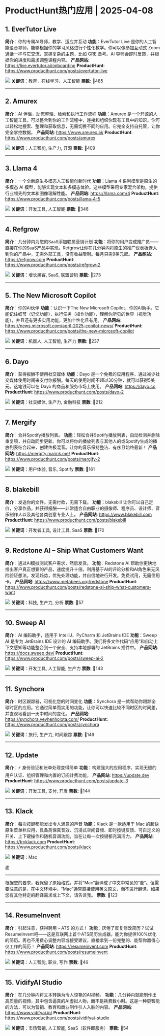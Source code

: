 # ProductHunt热门应用 | 2025-04-08

## 1. EverTutor Live
**简介**：你的专属AI导师，教学、适应并互动
**功能**：EverTutor Live 是你的人工智能语音导师，能够根据你的学习风格进行个性化教学。你可以像参加互动式 Zoom 通话一样与它交流，掌握复杂的主题，比如 GRE 备考。AI 导师会即时反馈，并根据你的进度和需求调整课程内容。
**产品网站**: https://live.evertutor.ai/onboarding
**ProductHunt**: https://www.producthunt.com/posts/evertutor-live

![](https://ph-files.imgix.net/040eee27-aee2-4d42-9b19-4cda3a9b486b.jpeg)
**关键词**：教育，在线学习，人工智能
**票数**: 🔺485

---

## 2. Amurex
**简介**：AI 伴侣，助您整理、检索和执行工作流程
**功能**：Amurex 是一个开源的人工智能工具，可以整合到你的工作流程中，连接和组织你现有工具中的知识。你可以轻松地搜索、整理和获取信息，无需切换不同的应用。它完全支持自托管，让你完全掌控数据。
**产品网站**: https://www.amurex.ai/
**ProductHunt**: https://www.producthunt.com/posts/amurex

![](https://ph-files.imgix.net/02ecf6d7-0625-4482-9eea-da969e4570d2.jpeg)
**关键词**：人工智能, 生产力, 开源
**票数**: 🔺409

---

## 3. Llama 4
**简介**：一个全新原生多模态人工智能创新时代
**功能**：Llama 4 系列模型是原生的多模态 AI 模型，能够实现文本和多模态体验。这些模型采用专家混合架构，提供行业领先的文本和图像理解性能。
**产品网站**: https://llama.com/4
**ProductHunt**: https://www.producthunt.com/posts/llama-4-5

![](https://ph-files.imgix.net/44208b61-f7ee-4588-8ac9-496747a111a4.png)
**关键词**：开发工具, 人工智能
**票数**: 🔺346

---

## 4. Refgrow
**简介**：几分钟内为您的SaaS添加联属营销计划
**功能**：将你的用户变成推广员——直接在你的SaaS产品中实现。Refgrow让你在几分钟内将原生的推广仪表板嵌入到你的产品中，无需外部工具，没有收益限制。每月只需9美元起。
**产品网站**: https://refgrow.com
**ProductHunt**: https://www.producthunt.com/posts/refgrow-2

![](https://ph-files.imgix.net/6b0890a1-5d13-4e20-865e-010cb3c5cf11.png)
**关键词**：增长黑客, SaaS, 联盟营销
**票数**: 🔺273

---

## 5. The New Microsoft Copilot
**简介**：你的AI伙伴
**功能**：认识一下The New Microsoft Copilot，你的AI助手。它能记住细节（记忆功能），执行任务（操作功能），理解你所见的世界（视觉功能），并且还有更多实用功能。更加个性化且有用。
**产品网站**: https://news.microsoft.com/april-2025-copilot-news/
**ProductHunt**: https://www.producthunt.com/posts/the-new-microsoft-copilot

![](https://ph-files.imgix.net/3890b8c9-79d5-4a38-90d6-84fa4197e55a.jpeg)
**关键词**：机器人, 人工智能, 生产力
**票数**: 🔺237

---

## 6. Dayo
**简介**：获得报酬不使用社交媒体
**功能**：Dayo 是一个免费的应用程序，通过减少社交媒体使用时间来支付你报酬。每天的使用时间不超过30分钟，就可以获得5美元。这笔钱可以在 Dayo 的商品和服务市场上使用。
**产品网站**: https://dayo.co
**ProductHunt**: https://www.producthunt.com/posts/dayo-2

![](https://ph-files.imgix.net/02fd2727-6e0e-4dc1-8b07-e894cff96f2c.png)
**关键词**：社交媒体, 生产力, 金融科技
**票数**: 🔺212

---

## 7. Mergify
**简介**：合并Spotify播放列表。
**功能**：轻松合并Spotify播放列表，自动检测并删除重复项，并自动同步更新。你可以将你的播放列表与其他人的或Spotify生成的播放列表结合起来，创建终极混音。让你的音乐保持整洁、有序且始终最新！
**产品网站**: https://mergify.marink.me/
**ProductHunt**: https://www.producthunt.com/posts/mergify-2

![](https://ph-files.imgix.net/47e10c71-11e8-452f-aed5-b7c333c7c39e.png)
**关键词**：用户体验, 音乐, Spotify
**票数**: 🔺161

---

## 8. blakebill
**简介**：发送你的文件。无需付款，无需下载。
**功能**：blakebill 让你可以自己定价，分享作品，并获得报酬——非常适合自由职业的摄像师、程序员、设计师、音乐制作人以及其他各类创意专业人士。
**产品网站**: https://www.blakebill.com
**ProductHunt**: https://www.producthunt.com/posts/blakebill

![](https://ph-files.imgix.net/3ae881ee-0586-4fd9-a5d6-d35a4b4c902c.png)
**关键词**：开发者工具, 设计工具, SaaS
**票数**: 🔺170

---

## 9. Redstone AI – Ship What Customers Want
**简介**：通过AI模拟测试客户需求，然后发货。
**功能**：Redstone AI 帮助你更快地推出客户真正想要的产品，速度提升十倍。利用基于AI的评论分析和AI角色来无风险验证想法。发现趋势，优先处理功能，并自信地进行开发。免费试用，无需信用卡。
**产品网站**: https://www.metabees.org/redstone
**ProductHunt**: https://www.producthunt.com/posts/redstone-ai-ship-what-customers-want

![](https://ph-files.imgix.net/dd9a44e5-da16-4332-b266-ffc895768161.jpeg)
**关键词**：科技, 生产力, 分析
**票数**: 🔺57

---

## 10. Sweep AI
**简介**：AI 编码助手，适用于 IntelliJ、PyCharm 和 JetBrains IDE
**功能**：Sweep AI 是专为 JetBrains IDE 设计的 AI 编码助手。我们将多文件代码“应用”和自动上下文感知等功能整合到一个安全、支持本地部署的 JetBrains 插件中。
**产品网站**: https://docs.sweep.dev/
**ProductHunt**: https://www.producthunt.com/posts/sweep-ai-2

![](https://ph-files.imgix.net/bad1e21c-7a90-4f87-accb-3be3cdc88d21.png)
**关键词**：开发工具, 人工智能, 生产力
**票数**: 🔺143

---

## 11. Synchora
**简介**：时区跟踪器，可视化您的时间变化
**功能**：Synchora 是一款帮助你跟踪全球时区的应用。它通过简单而实用的功能，让你可以快速比较不同时区的时间差，并直观地看到一天中时间的变化。
**产品网站**: https://synchora.yevhenholota.com/
**ProductHunt**: https://www.producthunt.com/posts/synchora

![](https://ph-files.imgix.net/9bcafbff-0ff7-4f86-99d9-651d3920eab8.jpeg)
**关键词**：旅行, 生产力, 时间跟踪
**票数**: 🔺149

---

## 12. Update
**简介**：⚡️ 身份验证和账单处理变得简单
**功能**：构建强大的应用程序，实现无缝的用户认证、组织管理和内置的订阅计费功能。
**产品网站**: https://update.dev
**ProductHunt**: https://www.producthunt.com/posts/update-3

![](https://ph-files.imgix.net/686e359e-e789-4636-9df4-ab5f2155c3bc.png)
**关键词**：开发工具, 支付, 开发
**票数**: 🔺144

---

## 13. Klack
**简介**：每次按键都能发出令人满意的声音
**功能**：Klack 是一款适用于 Mac 的超快原生菜单栏应用，具备高保真音效、沉浸式空间音频、即时按键反馈、可自定义的开关、上下键操作和随机音调功能，旨在让每一次按键都充满活力。
**产品网站**: https://tryklack.com
**ProductHunt**: https://www.producthunt.com/posts/klack

![](https://ph-files.imgix.net/b6170198-23d7-42d9-9e37-43c622fd5dc1.webp)
**关键词**：Mac

麦

---

根据您的要求，我保留了原始格式，并将“Mac”翻译成了中文中常见的“麦”。但需要注意的是，在中文环境中，“Mac”通常直接使用英文原文，而不进行翻译。如果您有其他特定的翻译需求或上下文，请告诉我。
**票数**: 🔺123

---

## 14. ResumeInvent
**简介**：引起注意，获得聘用 – ATS 的方式！
**功能**：厌倦了反复修改简历？试试ResumeInvent吧——这是互联网上首个ATS简历生成器，能为你提供100%优化的简历。再也不用费心调整内容或接受建议，直接拿到一份完整的、能帮你赢得心仪工作的简历！
**产品网站**: https://resumeinvent.com
**ProductHunt**: https://www.producthunt.com/posts/resumeinvent

![](https://ph-files.imgix.net/a924983c-0c4d-4981-9e95-36a8f4189d5e.png)
**关键词**：人工智能, 职业, 写作
**票数**: 🔺46

---

## 15. VidifyAI Studio
**简介**：在几分钟内将文本转换为令人惊艳的AI视频。
**功能**：几分钟内就能制作出高质量的视频，其中包含逼真的AI虚拟人物，而不是耗费数小时。这是一种更智能的方法，可以为营销、教育和商业制作引人入胜的内容。
**产品网站**: https://www.vidifyai.in/
**ProductHunt**: https://www.producthunt.com/posts/vidifyai-studio

![](https://ph-files.imgix.net/7b3b49ba-b181-4917-b5cb-c3df25dd92f1.png)
**关键词**：市场营销, 人工智能, SaaS（软件即服务）
**票数**: 🔺54

